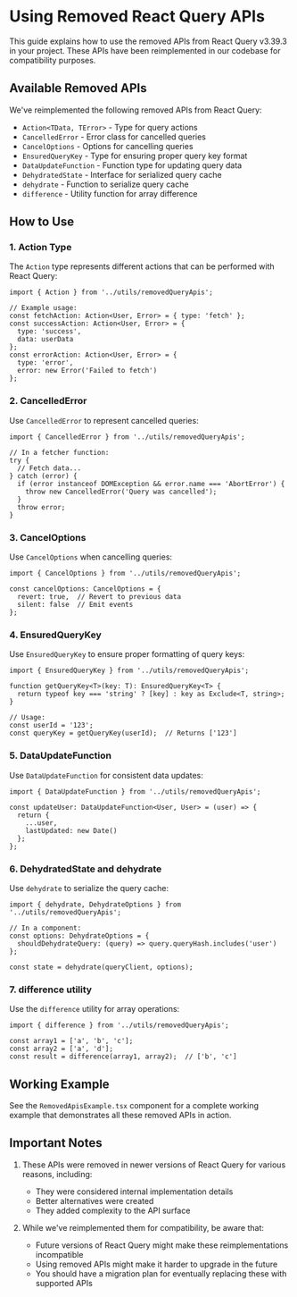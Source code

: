 # Using Removed React Query APIs

This guide explains how to use the removed APIs from React Query v3.39.3 in your project. These APIs have been reimplemented in our codebase for compatibility purposes.

## Available Removed APIs

We've reimplemented the following removed APIs from React Query:

- `Action<TData, TError>` - Type for query actions
- `CancelledError` - Error class for cancelled queries
- `CancelOptions` - Options for cancelling queries
- `EnsuredQueryKey` - Type for ensuring proper query key format
- `DataUpdateFunction` - Function type for updating query data
- `DehydratedState` - Interface for serialized query cache
- `dehydrate` - Function to serialize query cache
- `difference` - Utility function for array difference

## How to Use

### 1. Action Type

The `Action` type represents different actions that can be performed with React Query:

```tsx
import { Action } from '../utils/removedQueryApis';

// Example usage:
const fetchAction: Action<User, Error> = { type: 'fetch' };
const successAction: Action<User, Error> = { 
  type: 'success', 
  data: userData 
};
const errorAction: Action<User, Error> = { 
  type: 'error', 
  error: new Error('Failed to fetch') 
};
```

### 2. CancelledError

Use `CancelledError` to represent cancelled queries:

```tsx
import { CancelledError } from '../utils/removedQueryApis';

// In a fetcher function:
try {
  // Fetch data...
} catch (error) {
  if (error instanceof DOMException && error.name === 'AbortError') {
    throw new CancelledError('Query was cancelled');
  }
  throw error;
}
```

### 3. CancelOptions

Use `CancelOptions` when cancelling queries:

```tsx
import { CancelOptions } from '../utils/removedQueryApis';

const cancelOptions: CancelOptions = {
  revert: true,  // Revert to previous data
  silent: false  // Emit events
};
```

### 4. EnsuredQueryKey

Use `EnsuredQueryKey` to ensure proper formatting of query keys:

```tsx
import { EnsuredQueryKey } from '../utils/removedQueryApis';

function getQueryKey<T>(key: T): EnsuredQueryKey<T> {
  return typeof key === 'string' ? [key] : key as Exclude<T, string>;
}

// Usage:
const userId = '123';
const queryKey = getQueryKey(userId);  // Returns ['123']
```

### 5. DataUpdateFunction

Use `DataUpdateFunction` for consistent data updates:

```tsx
import { DataUpdateFunction } from '../utils/removedQueryApis';

const updateUser: DataUpdateFunction<User, User> = (user) => {
  return {
    ...user,
    lastUpdated: new Date()
  };
};
```

### 6. DehydratedState and dehydrate

Use `dehydrate` to serialize the query cache:

```tsx
import { dehydrate, DehydrateOptions } from '../utils/removedQueryApis';

// In a component:
const options: DehydrateOptions = {
  shouldDehydrateQuery: (query) => query.queryHash.includes('user')
};

const state = dehydrate(queryClient, options);
```

### 7. difference utility

Use the `difference` utility for array operations:

```tsx
import { difference } from '../utils/removedQueryApis';

const array1 = ['a', 'b', 'c'];
const array2 = ['a', 'd'];
const result = difference(array1, array2);  // ['b', 'c']
```

## Working Example

See the `RemovedApisExample.tsx` component for a complete working example that demonstrates all these removed APIs in action.

## Important Notes

1. These APIs were removed in newer versions of React Query for various reasons, including:
   - They were considered internal implementation details
   - Better alternatives were created
   - They added complexity to the API surface

2. While we've reimplemented them for compatibility, be aware that:
   - Future versions of React Query might make these reimplementations incompatible
   - Using removed APIs might make it harder to upgrade in the future
   - You should have a migration plan for eventually replacing these with supported APIs 